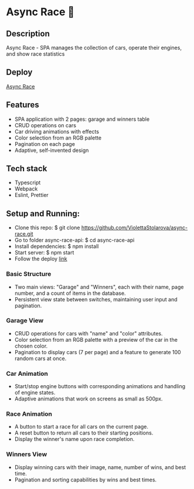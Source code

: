 # Async Race 🚗

## Description
Async Race - SPA manages the collection of cars, operate their engines, and show race statistics

## Deploy
[Async Race](https://violettastolarova.github.io/async-race/build/)

## Features
 - SPA application with 2 pages: garage and winners table
 - CRUD operations on cars
 - Car driving animations with effects
 - Color selection from an RGB palette
 - Pagination on each page
 - Adaptive, self-invented design

## Tech stack
 - Typescript
 - Webpack
 - Eslint, Prettier

## Setup and Running:
- Clone this repo: $ git clone https://github.com/ViolettaStolarova/async-race.git
- Go to folder async-race-api: $ cd async-race-api
- Install dependencies: $ npm install
- Start server: $ npm start
- Follow the deploy [link](https://violettastolarova.github.io/async-race/build/)

### Basic Structure
- Two main views: "Garage" and "Winners", each with their name, page number, and a count of items in the database.
- Persistent view state between switches, maintaining user input and pagination.

### Garage View
- CRUD operations for cars with "name" and "color" attributes.
- Color selection from an RGB palette with a preview of the car in the chosen color.
- Pagination to display cars (7 per page) and a feature to generate 100 random cars at once.

### Car Animation
- Start/stop engine buttons with corresponding animations and handling of engine states.
- Adaptive animations that work on screens as small as 500px.

### Race Animation
- A button to start a race for all cars on the current page.
- A reset button to return all cars to their starting positions.
- Display the winner's name upon race completion.

### Winners View
- Display winning cars with their image, name, number of wins, and best time.
- Pagination and sorting capabilities by wins and best times.
